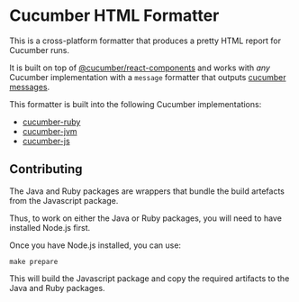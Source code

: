 # Cucumber HTML Formatter

This is a cross-platform formatter that produces a pretty HTML report for Cucumber runs.

It is built on top of [@cucumber/react-components](https://github.com/cucumber/react-components) and works with *any*
Cucumber implementation with a `message` formatter that outputs [cucumber messages](https://github.com/cucumber/common/tree/main/messages).

This formatter is built into the following Cucumber implementations:

* [cucumber-ruby](https://github.com/cucumber/cucumber-ruby/blob/main/lib/cucumber/formatter/html.rb)
* [cucumber-jvm](https://github.com/cucumber/cucumber-jvm/blob/main/core/src/main/java/io/cucumber/core/plugin/HtmlFormatter.java)
* [cucumber-js](https://github.com/cucumber/cucumber-js/blob/main/src/formatter/html_formatter.ts)

## Contributing

The Java and Ruby packages are wrappers that bundle the build artefacts from the Javascript package.

Thus, to work on either the Java or Ruby packages, you will need to have installed Node.js first.

Once you have Node.js installed, you can use:

    make prepare

This will build the Javascript package and copy the required artifacts to the Java and Ruby packages.
